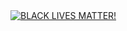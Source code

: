 
 <a href="https://blacklivesmatter.com/">
            <img
              alt="BLACK LIVES MATTER!"
              src="https://dcj-temp.s3.us-east-2.amazonaws.com/blmgn-sm-blm-twitter-profile-1500x500-01.webp"
            />
          </a>

